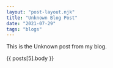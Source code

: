 ```yaml
---
layout: "post-layout.njk"
title: "Unknown Blog Post"
date: "2021-07-29"
tags: "blogs"
---
```



This is the Unknown post from  my blog.

<!-- Excerpt Start -->
{{ posts[5].body }}
<!-- Excerpt End -->